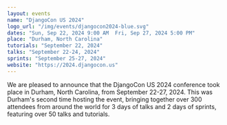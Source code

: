 ```yaml
---
layout: events
name: "DjangoCon US 2024"
logo_url: "/img/events/djangocon2024-blue.svg"
dates: "Sun, Sep 22, 2024 9:00 AM  Fri, Sep 27, 2024 5:00 PM"
place: "Durham, North Carolina"
tutorials: "September 22, 2024"
talks: "September 22-24, 2024"
sprints: "September 25-27, 2024"
website: "https://2024.djangocon.us"
---
```


We are pleased to announce that the DjangoCon US 2024 conference took place in Durham, North Carolina, from September 22-27, 2024. This was Durham's second time hosting the event, bringing together over 300 attendees from around the world for 3 days of talks and 2 days of sprints, featuring over 50 talks and tutorials.